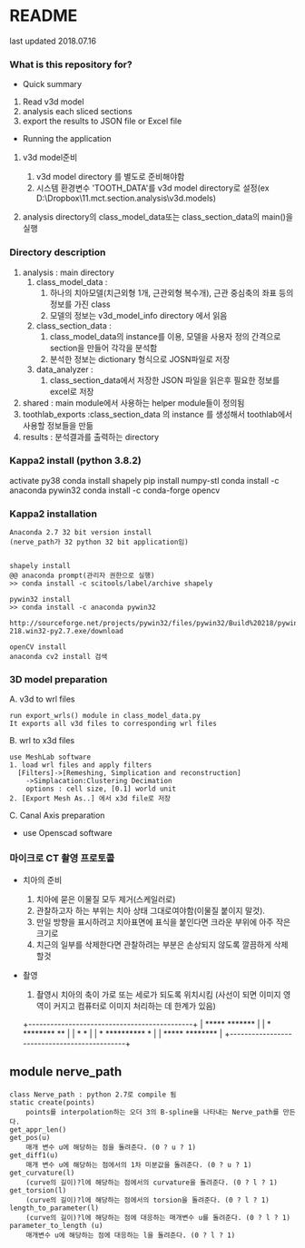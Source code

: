 # README #

last updated 2018.07.16

### What is this repository for? ###

* Quick summary

1. Read v3d model
2. analysis each sliced sections
3. export the results to JSON file or Excel file

* Running the application
1. v3d model준비
    1. v3d model directory 를 별도로 준비해야함
    2. 시스템 환경변수 'TOOTH_DATA'를 v3d model directory로 설정(ex D:\Dropbox\11.mct.section.analysis\v3d.models)

1. analysis directory의 class_model_data또는 class_section_data의 main()을 실행


### Directory description ###
1. analysis : main directory
    1. class_model_data : 
        1. 하나의 치아모델(치근외형 1개, 근관외형 복수개), 근관 중심축의 좌표 등의 정보를 가진 class
        2. 모델의 정보는 v3d_model_info directory 에서 읽음
    2. class_section_data :
        1. class_model_data의 instance를 이용, 모델을 사용자 정의 간격으로 section을 만들어 각각을 분석함
        2. 분석한 정보는 dictionary 형식으로 JOSN파일로 저장
    3. data_analyzer :
        1. class_section_data에서 저장한 JSON 파일을 읽은후 필요한 정보를 excel로 저장
2. shared : main module에서 사용하는 helper module들이 정의됨
3. toothlab_exports :class_section_data 의 instance 를 생성해서 toothlab에서 사용할 정보들을 만듦
4. results : 분석결과를 출력하는 directory
          
    
    

### Kappa2 install (python 3.8.2)
activate py38
conda install shapely
pip install numpy-stl
conda install -c anaconda pywin32
conda install -c conda-forge opencv




### Kappa2 installation ###

    Anaconda 2.7 32 bit version install
    (nerve_path가 32 python 32 bit application임)
    
    
    shapely install
    @@ anaconda prompt(관리자 권한으로 실행)
    >> conda install -c scitools/label/archive shapely
    
    pywin32 install
    >> conda install -c anaconda pywin32
    
    http://sourceforge.net/projects/pywin32/files/pywin32/Build%20218/pywin32-218.win32-py2.7.exe/download
    
    openCV install
    anaconda cv2 install 검색


### 3D model preparation ###

A. v3d to wrl files

    run export_wrls() module in class_model_data.py
    It exports all v3d files to corresponding wrl files

B. wrl to x3d files

    use MeshLab software
    1. load wrl files and apply filters
      [Filters]->[Remeshing, Simplication and reconstruction]
        ->Simplacation:Clustering Decimation
        options : cell size, [0.1] world unit
    2. [Export Mesh As..] 에서 x3d file로 저장

C. Canal Axis preparation

* use Openscad software
    


### 마이크로 CT 촬영 프로토콜 ###

* 치아의 준비

    1. 치아에 묻은 이물질 모두 제거(스케일러로)
    2. 관찰하고자 하는 부위는 치아 상태 그대로여야함(이물질 붙이지 말것).
    3. 만일 방향을 표시하려고 치아표면에 표식을 붙인다면 크라운 부위에 아주 작은 크기로
    4. 치근의 일부를 삭제한다면 관찰하려는 부분은 손상되지 않도록  깔끔하게 삭제할것


* 촬영


    1. 촬영시 치아의 축이 가로 또는 세로가 되도록 위치시킴
    (사선이 되면 이미지 영역이 커지고 컴퓨터로 이미지 처리하는 데 한계가 있음)

    +---------------------------------------------+
    |         *****            *******            |
    |     *            ********           **      |
    |   *                                      *  |
    |    *         **********              *      |
    |       *****                 ********        |
    +---------------------------------------------+

## module nerve_path

    class Nerve_path : python 2.7로 compile 됨
    static create(points)
        points를 interpolation하는 오더 3의 B-spline을 나타내는 Nerve_path를 만든다.
    get_appr_len()
    get_pos(u)
        매개 변수 u에 해당하는 점을 돌려준다. (0 ? u ? 1)
    get_diff1(u)
        매개 변수 u에 해당하는 점에서의 1차 미분값을 돌려준다. (0 ? u ? 1)
    get_curvature(l)
        (curve의 길이)?l에 해당하는 점에서의 curvature을 돌려준다. (0 ? l ? 1)
    get_torsion(l)
        (curve의 길이)?l에 해당하는 점에서의 torsion을 돌려준다. (0 ? l ? 1)
    length_to_parameter(l)
        (curve의 길이)?l에 해당하는 점에 대응하는 매개변수 u를 돌려준다. (0 ? l ? 1)
    parameter_to_length (u)
        매개변수 u에 해당하는 점에 대응하는 l을 돌려준다. (0 ? l ? 1)

